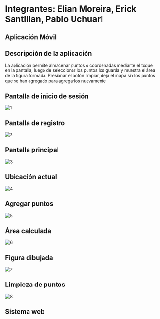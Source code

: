 # Integrantes: Elian Moreira, Erick Santillan, Pablo Uchuari
## Aplicación Móvil
## Descripción de la aplicación
La aplicación permite almacenar puntos o coordenadas mediante el toque en la pantalla, luego de seleccionar los puntos los guarda y muestra el área de la figura formada.
Presionar el botón limpiar, deja el mapa sin los puntos que se han agregado para agregarlos nuevamente

## Pantalla de inicio de sesión
![1](https://github.com/Elian027/ProyectoGeolocalizacion/assets/117754199/daf1f33a-f04c-44ca-a5e5-f907587a0643)

## Pantalla de registro
![2](https://github.com/Elian027/ProyectoGeolocalizacion/assets/117754199/6624c6df-4e38-40f0-a286-21e5148f5564)

## Pantalla principal
![3](https://github.com/Elian027/ProyectoGeolocalizacion/assets/117754199/3acff536-0ac6-419a-ac80-62d4634631bc)

## Ubicación actual
![4](https://github.com/Elian027/ProyectoGeolocalizacion/assets/117754199/3960e8eb-3d64-45a4-98df-bb47c595ccbb)

## Agregar puntos
![5](https://github.com/Elian027/ProyectoGeolocalizacion/assets/117754199/2595c73a-ca2d-4195-a465-3bf8711e08f6)

## Área calculada
![6](https://github.com/Elian027/ProyectoGeolocalizacion/assets/117754199/89c32b9b-6497-4643-a8ea-8bf527a6b67e)

## Figura dibujada
![7](https://github.com/Elian027/ProyectoGeolocalizacion/assets/117754199/78a4c353-b99e-4f3d-955e-fedbd90724b1)

## Limpieza de puntos
![8](https://github.com/Elian027/ProyectoGeolocalizacion/assets/117754199/64bb4308-5c4e-4b8d-99b6-fec5fd2d8216)

## Sistema web
